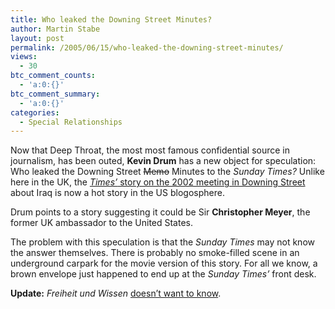 ```yaml
---
title: Who leaked the Downing Street Minutes?
author: Martin Stabe
layout: post
permalink: /2005/06/15/who-leaked-the-downing-street-minutes/
views:
  - 30
btc_comment_counts:
  - 'a:0:{}'
btc_comment_summary:
  - 'a:0:{}'
categories:
  - Special Relationships
---
```

Now that Deep Throat, the most most famous confidential source in journalism, has been outed, **Kevin Drum** has a new object for speculation: Who leaked the Downing Street <s>Memo</s> Minutes to the *Sunday Times?* Unlike here in the UK, the [*Times&rsquo;* story on the 2002 meeting in Downing Street][1] about Iraq is now a hot story in the US blogosphere.

Drum points to a story suggesting it could be Sir **Christopher Meyer**, the former UK ambassador to the United States.

The problem with this speculation is that the *Sunday Times* may not know the answer themselves. There is probably no smoke-filled scene in an underground carpark for the movie version of this story. For all we know, a brown envelope just happened to end up at the *Sunday Times&rsquo;* front desk. 

**Update:** *Freiheit und Wissen* [doesn&rsquo;t want to know][2].

 [1]: http://www.timesonline.co.uk/article/0,,2087-1592904,00.html
 [2]: http://cntodd.blogspot.com/2005/06/who-is-new-deep-throat-who-cares.html